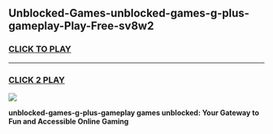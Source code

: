 
## Unblocked-Games-unblocked-games-g-plus-gameplay-Play-Free-sv8w2
<h3>
<a href="https://premium76.site?title=unblocked-games-g-plus-gameplay&ref=10A">CLICK TO PLAY</a></h3>
<hr>

<h3>
<a href="https://premium76.site?title=unblocked-games-g-plus-gameplay&ref=10A">CLICK 2 PLAY</a>
  
</h3>

<a href="https://premium76.site?title=unblocked-games-g-plus-gameplay&ref=10A"><img src="https://clearcache.store/games.png"></a>


**unblocked-games-g-plus-gameplay games unblocked: Your Gateway to Fun and Accessible Online Gaming**
